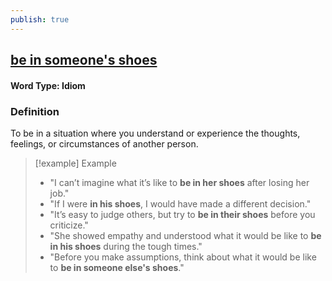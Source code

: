 ```yaml
---
publish: true
---
```

## [be in someone's shoes](https://dictionary.cambridge.org/vi/dictionary/english/be-in-shoes)

#### Word Type: Idiom

### Definition
To be in a situation where you understand or experience the thoughts, feelings, or circumstances of another person.

> [!example] Example
> 
> - "I can’t imagine what it’s like to **be in her shoes** after losing her job."
> - "If I were **in his shoes**, I would have made a different decision."
> - "It’s easy to judge others, but try to **be in their shoes** before you criticize."
> - "She showed empathy and understood what it would be like to **be in his shoes** during the tough times."
> - "Before you make assumptions, think about what it would be like to **be in someone else's shoes**." 
